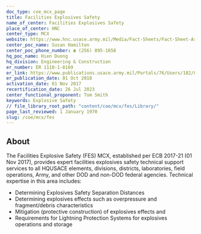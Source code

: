 ```yaml
---
doc_type: coe_mcx_page 
title: Facilities Explosives Safety
name_of_center: Facilities Explosives Safety
place_of_center: HNC
center_type: MCX
website: https://www.hnc.usace.army.mil/Media/Fact-Sheets/Fact-Sheet-Article-View/Article/482080/facilities-explosives-safety/
center_poc_name: Susan Hamilton 
center_poc_phone_number: ☎ (256) 895-1658
hq_poc_name: Hien Duong
hq_division: Engineering & Construction
er_number: ER 1110-1-8169
er_link: https://www.publications.usace.army.mil/Portals/76/Users/182/86/2486/ER_1110-1-8169.pdf?ver=IkCQzIJd-ykIhLWSGwz1vQ%3d%3d
er_publication_date: 01 Oct 2018
activation_date: 01 Nov 2017
recertification_date: 26 Jul 2023
center_functional_proponent: Tom Smith
keywords: Explosive Safety
// file_library_root_path: "content/coe/mcx/fes/Library/" 
page_last_reviewed: 1 January 1970 
slug: /coe/mcx/fes
---
```


## About 

The Facilities Explosive Safety (FES) MCX, established per ECB 2017-21 (01 Nov 2017), provides expert facilities explosives safety technical support services to all HQUSACE elements, divisions, districts, laboratories, field operations, Army, and other DOD and non-DOD federal agencies.  Technical expertise in this area includes:
<ul>
    <li>Determining Explosives Safety Separation Distances</li>
    <li>Determining explosives effects such as overpressure and fragment/debris characteristics</li>
    <li>Mitigation (protective construction) of explosives effects and</li>
    <li>Requirements for Lightning Protection Systems for explosives operations and storage</li>
</ul>

 

